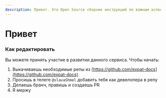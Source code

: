 ```yaml
---
description: Привет. Это Open Source сборник инструкций по важным аспектам для релокации
---
```


# Привет

### Как редактировать

Вы можете принять участие в развитии данного сервиса. Чтобы начать:

1. Выкачиваешь необходимые репы из [https://github.com/expat-docs](https://github.com/expat-docs)
2. Просишь в телеге `@slavaShmel` добавить тебя как девелопера в репу
3. Делаешь бранч, правишь и создаешь PR
4. Я мержу

